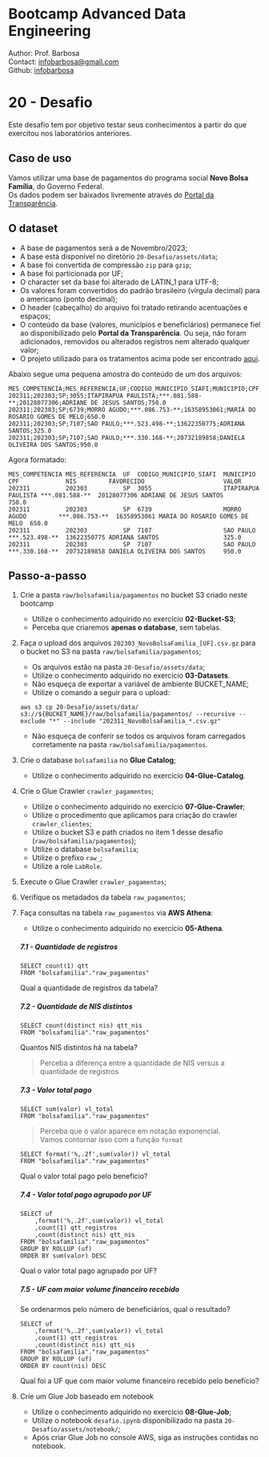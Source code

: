 # Bootcamp Advanced Data Engineering
Author: Prof. Barbosa<br>
Contact: infobarbosa@gmail.com<br>
Github: [infobarbosa](https://github.com/infobarbosa)

# 20 - Desafio

Este desafio tem por objetivo testar seus conhecimentos a partir do que exercitou nos laboratórios anteriores.<br>

## Caso de uso
Vamos utilizar uma base de pagamentos do programa social **Novo Bolsa Família**, do Governo Federal.<br>
Os dados podem ser baixados livremente através do [Portal da Transparência](https://portaldatransparencia.gov.br/download-de-dados/novo-bolsa-familia).<br>

## O dataset
    
- A base de pagamentos será a de Novembro/2023;
- A base está disponível no diretório `20-Desafio/assets/data`;
- A base foi convertida de compressão `zip` para `gzip`;
- A base foi particionada por UF;
- O character set da base foi alterado de LATIN_1 para UTF-8;
- Os valores foram convertidos do padrão brasileiro (vírgula decimal) para o americano (ponto decimal);
- O header (cabeçalho) do arquivo foi tratado retirando acentuações e espaços;
- O conteúdo da base (valores, municípios e beneficiários) permanece fiel ao disponibilizado pelo **Portal da Transparência**. Ou seja, não foram adicionados, removidos ou alterados registros nem alterado qualquer valor;
- O projeto utilizado para os tratamentos acima pode ser encontrado [aqui](https://github.com/infobarbosa/bolsafamilia_conversor_utf-8).

Abaixo segue uma pequena amostra do conteúdo de um dos arquivos:
```
MES_COMPETENCIA;MES_REFERENCIA;UF;CODIGO_MUNICIPIO_SIAFI;MUNICIPIO;CPF;NIS;FAVORECIDO;VALOR
202311;202303;SP;3055;ITAPIRAPUA PAULISTA;***.081.588-**;20128077306;ADRIANE DE JESUS SANTOS;750.0
202311;202303;SP;6739;MORRO AGUDO;***.086.753-**;16358953061;MARIA DO ROSARIO GOMES DE MELO;650.0
202311;202303;SP;7107;SAO PAULO;***.523.498-**;13622350775;ADRIANA SANTOS;325.0
202311;202303;SP;7107;SAO PAULO;***.330.168-**;20732189858;DANIELA OLIVEIRA DOS SANTOS;950.0
```

Agora formatado:
```
MES_COMPETENCIA MES_REFERENCIA  UF  CODIGO_MUNICIPIO_SIAFI  MUNICIPIO           CPF             NIS	        FAVORECIDO	                    VALOR
202311          202303          SP  3055                    ITAPIRAPUA PAULISTA ***.081.588-**  20128077306	ADRIANE DE JESUS SANTOS         750.0
202311          202303          SP  6739                    MORRO AGUDO         ***.086.753-**  16358953061	MARIA DO ROSARIO GOMES DE MELO  650.0
202311          202303          SP  7107                    SAO PAULO           ***.523.498-**  13622350775	ADRIANA SANTOS                  325.0
202311          202303          SP  7107                    SAO PAULO           ***.330.168-**  20732189858	DANIELA OLIVEIRA DOS SANTOS     950.0
```

## Passo-a-passo
1. Crie a pasta `raw/bolsafamilia/pagamentos` no bucket S3 criado neste bootcamp
    - Utilize o conhecimento adquirido no exercício **02-Bucket-S3**;
    - Perceba que criaremos **apenas o database**, sem tabelas.
2. Faça o upload dos arquivos `202303_NovoBolsaFamilia_[UF].csv.gz` para o bucket no S3 na pasta `raw/bolsafamilia/pagamentos`;
    - Os arquivos estão na pasta `20-Desafio/assets/data`;
    - Utilize o conhecimento adquirido no exercício **03-Datasets**.
    - Não esqueça de exportar a variável de ambiente BUCKET_NAME;
    - Utilize o comando a seguir para o upload:
    ```
    aws s3 cp 20-Desafio/assets/data/ s3://${BUCKET_NAME}/raw/bolsafamilia/pagamentos/ --recursive --exclude "*" --include "202311_NovoBolsaFamilia_*.csv.gz"
    ```
    - Não esqueça de conferir se todos os arquivos foram carregados corretamente na pasta `raw/bolsafamilia/pagamentos`.

3. Crie o database `bolsafamilia` no **Glue Catalog**;
    - Utilize o conhecimento adquirido no exercício **04-Glue-Catalog**.
4. Crie o Glue Crawler `crawler_pagamentos`;
    - Utilize o conhecimento adquirido no exercício **07-Glue-Crawler**;
    - Utilize o procedimento que aplicamos para criação do crawler `crawler_clientes`;
    - Utilize o bucket S3 e path criados no item 1 desse desafio (`raw/bolsafamilia/pagamentos`);
    - Utilize o database `bolsafamilia`;
    - Utilize o prefixo `raw_`;
    - Utilize a role `LabRole`.

5. Execute o Glue Crawler `crawler_pagamentos`;
6. Verifique os metadados da tabela `raw_pagamentos`;
7. Faça consultas na tabela `raw_pagamentos` via **AWS Athena**:
    -  Utilize o conhecimento adquirido no exercício **05-Athena**.

    ##### 7.1 - Quantidade de registros
    ```
    SELECT count(1) qtt
    FROM "bolsafamilia"."raw_pagamentos"
    ```
    Qual a quantidade de registros da tabela?

    ##### 7.2 - Quantidade de NIS distintos
    ```
    SELECT count(distinct nis) qtt_nis
    FROM "bolsafamilia"."raw_pagamentos"
    ```
    Quantos NIS distintos há na tabela?
    
    > Perceba a diferença entre a quantidade de NIS versus a quantidade de registros

    ##### 7.3 - Valor total pago
    ```
    SELECT sum(valor) vl_total
    FROM "bolsafamilia"."raw_pagamentos"
    ```

    > Perceba que o valor aparece em notação exponencial.<br>
    > Vamos contornar isso com a função `format`

    ```
    SELECT format('%,.2f',sum(valor)) vl_total
    FROM "bolsafamilia"."raw_pagamentos"
    ```
    Qual o valor total pago pelo benefício?

    ##### 7.4 - Valor total pago agrupado por UF
    ```
    SELECT uf
        ,format('%,.2f',sum(valor)) vl_total
        ,count(1) qtt_registros
        ,count(distinct nis) qtt_nis
    FROM "bolsafamilia"."raw_pagamentos"
    GROUP BY ROLLUP (uf)
    ORDER BY sum(valor) DESC
    ```
    Qual o valor total pago agrupado por UF?

    ##### 7.5 - UF com maior volume financeiro recebido 

    Se ordenarmos pelo número de beneficiários, qual o resultado?
    ```
    SELECT uf
        ,format('%,.2f',sum(valor)) vl_total
        ,count(1) qtt_registros
        ,count(distinct nis) qtt_nis
    FROM "bolsafamilia"."raw_pagamentos"
    GROUP BY ROLLUP (uf)
    ORDER BY count(nis) DESC
    ```
    Qual foi a UF que com maior volume financeiro recebido pelo benefício?

8. Crie um Glue Job baseado em notebook
    - Utilize o conhecimento adquirido no exercício **08-Glue-Job**;
    - Utilize o notebook `desafio.ipynb` disponibilizado na pasta `20-Desafio/assets/notebook/`;
    - Após criar Glue Job no console AWS, siga as instruções contidas no notebook.